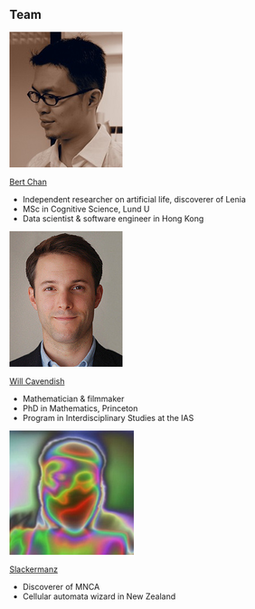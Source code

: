 ## Team

![photo](/images/speaker-bert.jpg)

[Bert Chan](https://chakazul.github.io/)
- Independent researcher on artificial life, discoverer of Lenia
- MSc in Cognitive Science, Lund U
- Data scientist & software engineer in Hong Kong

![photo](/images/speaker-will.jpg)

[Will Cavendish](https://www.ias.edu/scholars/will-cavendish)
- Mathematician & filmmaker
- PhD in Mathematics, Princeton
- Program in Interdisciplinary Studies at the IAS

![photo](/images/slackermanz.jpg)

[Slackermanz](https://slackermanz.com/)
- Discoverer of MNCA
- Cellular automata wizard in New Zealand
